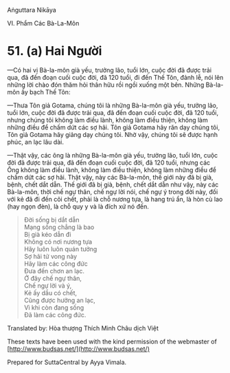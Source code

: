 Aṅguttara Nikāya

VI. Phẩm Các Bà-La-Môn

# 51. (a) Hai Người

—Có hai vị Bà-la-môn già yếu, trưởng lão, tuổi lớn, cuộc đời đã được trải qua, đã đến đoạn cuối cuộc đời, đã 120 tuổi, đi đến Thế Tôn, đảnh lễ, nói lên những lời chào đón thăm hỏi thân hữu rồi ngồi xuống một bên. Những Bà-la-môn ấy bạch Thế Tôn:

—Thưa Tôn giả Gotama, chúng tôi là những Bà-la-môn già yếu, trưởng lão, tuổi lớn, cuộc đời đã được trải qua, đã đến đoạn cuối cuộc đời, đã 120 tuổi, nhưng chúng tôi không làm điều lành, không làm điều thiện, không làm những điều để chấm dứt các sợ hãi. Tôn giả Gotama hãy răn dạy chúng tôi, Tôn giả Gotama hãy giảng dạy chúng tôi. Nhờ vậy, chúng tôi sẽ được hạnh phúc, an lạc lâu dài.

—Thật vậy, các ông là những Bà-la-môn già yếu, trưởng lão, tuổi lớn, cuộc đời đã được trải qua, đã đến đoạn cuối cuộc đời, đã 120 tuổi, nhưng các Ông không làm điều lành, không làm điều thiện, không làm những điều để chấm dứt các sợ hãi. Thật vậy, này các Bà-la-môn, thế giới này đã bị già, bệnh, chết dắt dẫn. Thế giới đã bị già, bệnh, chết dắt dẫn như vậy, này các Bà-la-môn, thời chế ngự thân, chế ngự lời nói, chế ngự ý trong đời này, đối với kẻ đã đi đến cõi chết, phải là chỗ nương tựa, là hang trú ẩn, là hòn cù lao (hay ngọn đèn), là chỗ quy y và là đích xứ nó đến.

> Ðời sống bị dắt dẫn  
> Mạng sống chẳng là bao  
> Bị già kéo dẫn đi  
> Không có nơi nương tựa  
> Hãy luôn luôn quán tưởng  
> Sợ hãi tử vong này  
> Hãy làm các công đức  
> Ðưa đến chơn an lạc.  
> Ở đây chế ngự thân,  
> Chế ngự lời và ý,  
> Kẻ ấy dầu có chết,  
> Cũng được hưởng an lạc,  
> Vì khi còn đang sống  
> Ðã làm các công đức.

Translated by: Hòa thượng Thích Minh Châu dịch Việt

These texts have been used with the kind permission of the webmaster of [http://www.budsas.net/](http://www.budsas.net/)

Prepared for SuttaCentral by Ayya Vimala.